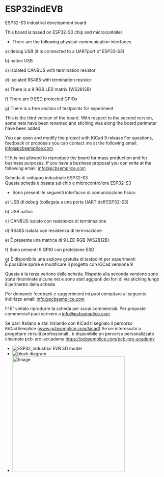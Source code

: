 # ESP32indEVB
ESP32-S3 industrial development board

This board is based on ESP32-S3 chip and microcontoller
 - There are the following physical communication interfaces
   
 a) debug USB (it is connected to a UARTport of ESP32-S3)  
 
 b) native USB 
 
 c) isolated CANBUS with termination resistor 
 
 d) isolated RS485 with termination resistor 
 
 e) There is a 9 RGB LED matrix (WS2812B) 
 
f) There are 9 ESD protected GPIOs 

g) There is a free section of testpoints for experiment 

This is the third version of the board. With respect to the second version, some nets have been renamed and stiching vias along the board perimeter have been added

  You can open and modify the project with KiCad 9 release 
  For questions, feedback or proposals you can contact me at the following email: info@pcbsemplice.com
  
 !!! It is not allowed to reproduce the board for mass production and for business purposes. If you have a business proposal you can write at the following email: info@pcbsemplice.com
  

Scheda di sviluppo industriale ESP32-S3  
Questa scheda è basata sul chip e microcontrollore ESP32-S3 

- Sono presenti le seguenti interfacce di comunicazione fisica:
  
a) USB di debug (collegata a una porta UART dell'ESP32-S3)  

b) USB nativa 

c) CANBUS isolato con resistenza di terminazione 

d) RS485 isolata con resistenza di terminazione 

e) È presente una matrice di 9 LED RGB (WS2812B)

f) Sono presenti 9 GPIO con protezione ESD  

g) È disponibile una sezione gratuita di testpoint per esperimenti  
È possibile aprire e modificare il progetto con KiCad versione 9  

Questa è la terza verione della scheda. Rispetto alla seconda versione sono state rinominate alcune net e sono stati aggiunti dei fori di via stiching lungo il perimetro della scheda

Per domande feedback e suggerimenti mi puoi contattare al seguente indirizzo email: info@pcbsemplice.com

!!! E' vietato riprodurre la scheda per scopi commerciali. Per proposte commerciali puoi scrivere a info@pcbsemplice.com

Se parli Italiano e stai inziando con KiCad ti segnalo il percorso KiCadSemplice (www.pcbsemplice.com/kicad)
Se sei interessato a progettare circuiti professionali , è disponibile un percorso personalizzato chiamato pcb-pro-accademy https://pcbsemplice.com/pcb-pro-academy
  -  ![ESP32_industrial EVB 3D model](https://github.com/user-attachments/assets/a6b824c0-ebcf-4901-a1d3-367f770a0a83)
  -  ![block diagram](https://github.com/user-attachments/assets/7c6af9e1-7ada-4c90-baa9-00a227eaa6a4)
  -  <img width="365" height="377" alt="Image" src="https://github.com/user-attachments/assets/fe854b86-445e-4994-9dd9-d3f2a50f383f" />


